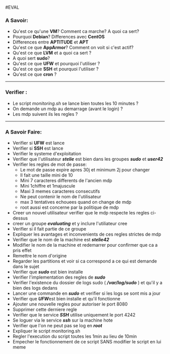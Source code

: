 #EVAL

### A Savoir:

* Qu'est ce qu'une **VM**? Comment ca marche? A quoi ca sert?
* Pourquoi **Debian**? Differences avec **CentOS**
* Differences entre **APTITUDE** et **APT**
* Qu'est ce que **AppArmor**? Comment on voit si c'est actif?
* Qu'est ce que **LVM** et a quoi ca sert ?
* A quoi sert **sudo**?
* Qu'est ce que **UFW** et pourquoi l'utiliser ?
* Qu'est ce que **SSH** et pourquoi l'utiliser ?
* Qu'est ce que **cron** ?
-----------------------------------------------------------
### Verifier :
* Le script *monitoring.sh* se lance bien toutes les 10 minutes ?
* On demande un mdp au demarrage (avant le login) ?
* Les mdp suivent ils les regles ?
-----------------------------------------------------------
### A Savoir Faire:
* Verifier si **UFW** est lance
* Verifier si **SSH** est lance
* Verifier le systeme d'exploitation
* Verifier que l'utilisateur ***stelie*** est bien dans les groupes ***sudo*** et ***user42***
 * Verifier les regles de mot de passe:
	 * Le mot de passe expire apres 30j et minimum 2j pour changer
	 * Il fait une taille mini de 10
	 * Mini 7 caracteres differents de l'ancien mdp
	 * Mini 1chiffre et 1majuscule
	 * Maxi 3 memes caracteres consecutifs
	 * Ne peut contenir le nom de l'utilisateur
	 * max 3 tentatives echouees quand on change de mdp
	 * root aussi est concerne par la politique de mdp
* Creer un nouvel utilisateur verifier que le mdp respecte les regles ci-dessus
* creer un groupe ***evaluating*** et y inclure l'utiliateur cree
* Verifier si il fait partie de ce groupe
* Expliquer les avantages et inconvenients de ces regles strictes de mdp
* Verifier que le nom de la machine est ***stelie42***
* Modifier le nom de la machine et redemarrer pour confirmer que ca a pris effet
* Remettre le nom d'origine
* Regarder les partitions et voir si ca correspond a ce qui est demande dans le sujet
* Verifier que ***sudo*** est bien installe
* Verifier l'implementation des regles de ***sudo***
* Verifier l'existence du dossier de logs sudo ( ***/var/log/sudo*** ) et qu'il y a bien des logs dedans
* Lancer une commande en ***sudo*** et verifier si les logs se sont mis a jour
* Verifier que ***UFW***est bien installe et qu'il fonctionne
* Ajouter une nouvelle regles pour autoriser le port 8080
* Supprimer cette derniere regle
* Verifier que le service ***SSH*** utilise uniquement le port 4242
* Se loguer via le service ***ssh*** sur la machine hote
* Verifier que l'on ne peut pas se log en ***root***
*  Expliquer le script monitoring.sh
* Regler l'execution du script toutes les 1min au lieu de 10min
* Empecher le fonctionnement de ce script SANS modifier le script en lui meme
